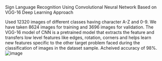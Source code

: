 Sign Language Recognition Using Convolutional Neural Network Based on VGG-16 Deep Learning Approach

Used 12320 images of different classes having character A-Z and 0-9. We have taken 8624 images for training and 3696 images for validation. The VGG-16 model of CNN is a pretrained model that extracts the feature and transfers low level features like edges, rotation, corners and helps learn new features specific to the other 
target problem faced during the classification of images in the dataset sample. Acheived accuracy of 98%.
![image](https://github.com/user-attachments/assets/865d29a2-c68e-4bf4-a47b-d971a7961997)
